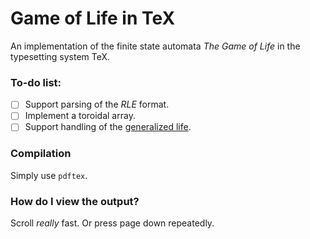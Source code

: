 # Game of Life in TeX
An implementation of the finite state automata *The Game of Life* in the typesetting system TeX.

### To-do list:
- [ ] Support parsing of the *RLE* format.
- [ ] Implement a toroidal array.
- [ ] Support handling of the [generalized life](https://en.wikipedia.org/wiki/Life-like_cellular_automaton#Notation_for_rules).

### Compilation
Simply use `pdftex`.

### How do I view the output?
Scroll *really* fast. Or press page down repeatedly.